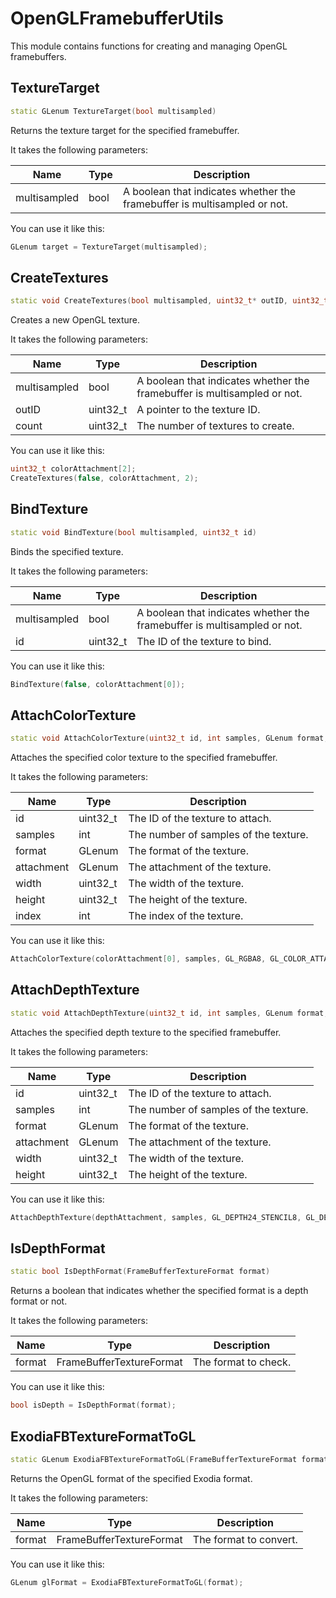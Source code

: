 # OpenGLFramebufferUtils

This module contains functions for creating and managing OpenGL framebuffers.

## TextureTarget

```c++
static GLenum TextureTarget(bool multisampled)
```
Returns the texture target for the specified framebuffer.

It takes the following parameters:

| Name          | Type | Description                                                                 |
|---------------|------|-----------------------------------------------------------------------------|
| multisampled  | bool | A boolean that indicates whether the framebuffer is multisampled or not.    |

You can use it like this:
```c++
GLenum target = TextureTarget(multisampled);
```

## CreateTextures

```c++
static void CreateTextures(bool multisampled, uint32_t* outID, uint32_t count)
```

Creates a new OpenGL texture.

It takes the following parameters:

| Name          | Type     | Description                                                                 |
|---------------|----------|-----------------------------------------------------------------------------|
| multisampled  | bool     | A boolean that indicates whether the framebuffer is multisampled or not.    |
| outID         | uint32_t | A pointer to the texture ID.                                                |
| count         | uint32_t | The number of textures to create.                                           |

You can use it like this:
```c++
uint32_t colorAttachment[2];
CreateTextures(false, colorAttachment, 2);
```

## BindTexture

```c++
static void BindTexture(bool multisampled, uint32_t id)
```

Binds the specified texture.

It takes the following parameters:

| Name          | Type     | Description                                                                 |
|---------------|----------|-----------------------------------------------------------------------------|
| multisampled  | bool     | A boolean that indicates whether the framebuffer is multisampled or not.    |
| id            | uint32_t | The ID of the texture to bind.                                              |

You can use it like this:
```c++
BindTexture(false, colorAttachment[0]);
```

## AttachColorTexture

```c++
static void AttachColorTexture(uint32_t id, int samples, GLenum format, GLenum attachment, uint32_t width, uint32_t height, int index)
```

Attaches the specified color texture to the specified framebuffer.

It takes the following parameters:

| Name          | Type     | Description                                                                 |
|---------------|----------|-----------------------------------------------------------------------------|
| id            | uint32_t | The ID of the texture to attach.                                            |
| samples       | int      | The number of samples of the texture.                                       |
| format        | GLenum   | The format of the texture.                                                  |
| attachment    | GLenum   | The attachment of the texture.                                              |
| width         | uint32_t | The width of the texture.                                                   |
| height        | uint32_t | The height of the texture.                                                  |
| index         | int      | The index of the texture.                                                   |

You can use it like this:
```c++
AttachColorTexture(colorAttachment[0], samples, GL_RGBA8, GL_COLOR_ATTACHMENT0, width, height, 0);
```

## AttachDepthTexture

```c++
static void AttachDepthTexture(uint32_t id, int samples, GLenum format, GLenum attachment, uint32_t width, uint32_t height)
```

Attaches the specified depth texture to the specified framebuffer.

It takes the following parameters:

| Name          | Type     | Description                                                                 |
|---------------|----------|-----------------------------------------------------------------------------|
| id            | uint32_t | The ID of the texture to attach.                                            |
| samples       | int      | The number of samples of the texture.                                       |
| format        | GLenum   | The format of the texture.                                                  |
| attachment    | GLenum   | The attachment of the texture.                                              |
| width         | uint32_t | The width of the texture.                                                   |
| height        | uint32_t | The height of the texture.                                                  |

You can use it like this:
```c++
AttachDepthTexture(depthAttachment, samples, GL_DEPTH24_STENCIL8, GL_DEPTH_STENCIL_ATTACHMENT, width, height);
```

## IsDepthFormat

```c++
static bool IsDepthFormat(FrameBufferTextureFormat format)
```

Returns a boolean that indicates whether the specified format is a depth format or not.

It takes the following parameters:

| Name          | Type                       | Description                                                                 |
|---------------|----------------------------|-----------------------------------------------------------------------------|
| format        | FrameBufferTextureFormat   | The format to check.                                                        |

You can use it like this:
```c++
bool isDepth = IsDepthFormat(format);
```

## ExodiaFBTextureFormatToGL

```c++
static GLenum ExodiaFBTextureFormatToGL(FrameBufferTextureFormat format)
```

Returns the OpenGL format of the specified Exodia format.

It takes the following parameters:

| Name          | Type                       | Description                                                                 |
|---------------|----------------------------|-----------------------------------------------------------------------------|
| format        | FrameBufferTextureFormat   | The format to convert.                                                      |

You can use it like this:
```c++
GLenum glFormat = ExodiaFBTextureFormatToGL(format);
```

